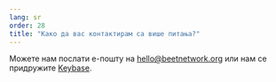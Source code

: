 ```yaml
---
lang: sr
order: 28
title: "Како да вас контактирам са више питања?"
---
```


Можете нам послати е-пошту на [hello@beetnetwork.org](mailto:hello@beetnetwork.org) или нам се придружите [Keybase](https://keybase.io/team/beet_network.public).
